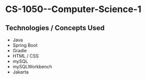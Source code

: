 # CS-1050--Computer-Science-1

## Technologies / Concepts Used
* Java
* Spring Boot
* Gradle
* HTML / CSS
* mySQL
* mySQLWorkbench
* Jakarta